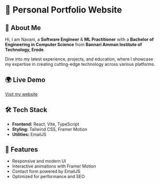 # 📌 Personal Portfolio Website

## 👋 About Me
Hi, I am Navani, a **Software Engineer** & **ML Practitioner** with a **Bachelor of Engineering in Computer Science** from **Bannari Amman Institute of Technology, Erode**.

Dive into my latest experience, projects, and education, where I showcase my expertise in creating cutting-edge technology across various platforms.

## 🌍 Live Demo
[Visit my website](https://navani_hk.vercel.app/)

## 🛠 Tech Stack
- **Frontend:** React, Vite, TypeScript
- **Styling:** Tailwind CSS, Framer Motion
- **Utilities:** EmailJS

## 🚀 Features
- Responsive and modern UI
- Interactive animations with Framer Motion
- Contact form powered by EmailJS
- Optimized for performance and SEO


